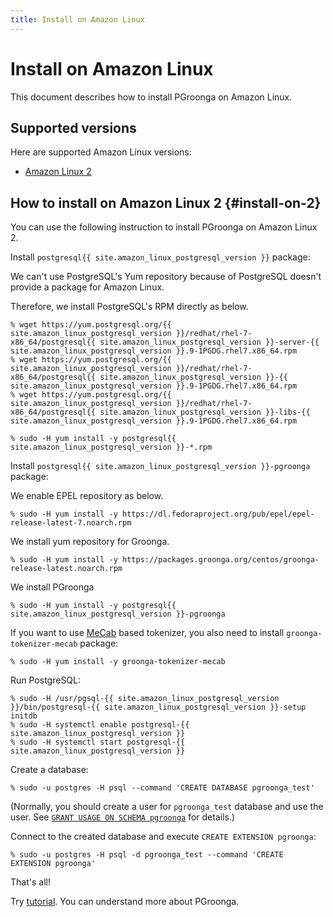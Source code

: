 ```yaml
---
title: Install on Amazon Linux
---
```


# Install on Amazon Linux

This document describes how to install PGroonga on Amazon Linux.

## Supported versions

Here are supported Amazon Linux versions:

  * [Amazon Linux 2](#install-on-2)

## How to install on Amazon Linux 2 {#install-on-2}

You can use the following instruction to install PGroonga on Amazon Linux 2.

Install `postgresql{{ site.amazon_linux_postgresql_version }}` package:

We can't use PostgreSQL's Yum repository because of PostgreSQL doesn't provide a package for Amazon Linux.

Therefore, we install PostgreSQL's RPM directly as below.

```console
% wget https://yum.postgresql.org/{{ site.amazon_linux_postgresql_version }}/redhat/rhel-7-x86_64/postgresql{{ site.amazon_linux_postgresql_version }}-server-{{ site.amazon_linux_postgresql_version }}.9-1PGDG.rhel7.x86_64.rpm
% wget https://yum.postgresql.org/{{ site.amazon_linux_postgresql_version }}/redhat/rhel-7-x86_64/postgresql{{ site.amazon_linux_postgresql_version }}-{{ site.amazon_linux_postgresql_version }}.9-1PGDG.rhel7.x86_64.rpm
% wget https://yum.postgresql.org/{{ site.amazon_linux_postgresql_version }}/redhat/rhel-7-x86_64/postgresql{{ site.amazon_linux_postgresql_version }}-libs-{{ site.amazon_linux_postgresql_version }}.9-1PGDG.rhel7.x86_64.rpm

% sudo -H yum install -y postgresql{{ site.amazon_linux_postgresql_version }}-*.rpm
```

Install `postgresql{{ site.amazon_linux_postgresql_version }}-pgroonga` package:

We enable EPEL repository as below.

```console
% sudo -H yum install -y https://dl.fedoraproject.org/pub/epel/epel-release-latest-7.noarch.rpm
```

We install yum repository for Groonga.

```console
% sudo -H yum install -y https://packages.groonga.org/centos/groonga-release-latest.noarch.rpm
```

We install PGroonga

```console
% sudo -H yum install -y postgresql{{ site.amazon_linux_postgresql_version }}-pgroonga
```

If you want to use [MeCab](http://taku910.github.io/mecab/) based tokenizer, you also need to install `groonga-tokenizer-mecab` package:

```console
% sudo -H yum install -y groonga-tokenizer-mecab
```

Run PostgreSQL:

```console
% sudo -H /usr/pgsql-{{ site.amazon_linux_postgresql_version }}/bin/postgresql-{{ site.amazon_linux_postgresql_version }}-setup initdb
% sudo -H systemctl enable postgresql-{{ site.amazon_linux_postgresql_version }}
% sudo -H systemctl start postgresql-{{ site.amazon_linux_postgresql_version }}
```

Create a database:

```console
% sudo -u postgres -H psql --command 'CREATE DATABASE pgroonga_test'
```

(Normally, you should create a user for `pgroonga_test` database and use the user. See [`GRANT USAGE ON SCHEMA pgroonga`](../reference/grant-usage-on-schema-pgroonga.html) for details.)

Connect to the created database and execute `CREATE EXTENSION pgroonga`:

```console
% sudo -u postgres -H psql -d pgroonga_test --command 'CREATE EXTENSION pgroonga'
```

That's all!

Try [tutorial](../tutorial/). You can understand more about PGroonga.
